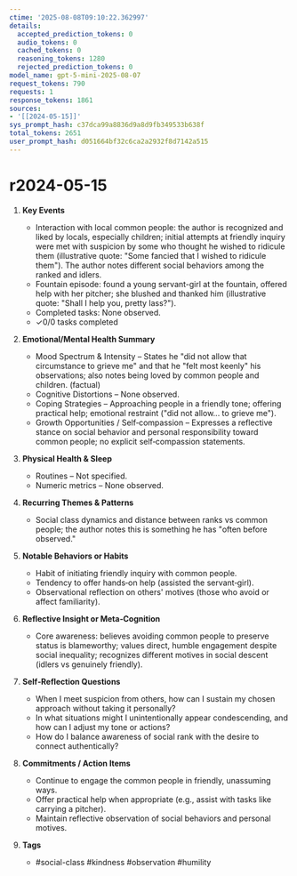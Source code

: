 ```yaml
---
ctime: '2025-08-08T09:10:22.362997'
details:
  accepted_prediction_tokens: 0
  audio_tokens: 0
  cached_tokens: 0
  reasoning_tokens: 1280
  rejected_prediction_tokens: 0
model_name: gpt-5-mini-2025-08-07
request_tokens: 790
requests: 1
response_tokens: 1861
sources:
- '[[2024-05-15]]'
sys_prompt_hash: c37dca99a8836d9a8d9fb349533b638f
total_tokens: 2651
user_prompt_hash: d051664bf32c6ca2a2932f8d7142a515
---
```

# r2024-05-15

1. **Key Events**
   * Interaction with local common people: the author is recognized and liked by locals, especially children; initial attempts at friendly inquiry were met with suspicion by some who thought he wished to ridicule them (illustrative quote: "Some fancied that I wished to ridicule them"). The author notes different social behaviors among the ranked and idlers.
   * Fountain episode: found a young servant-girl at the fountain, offered help with her pitcher; she blushed and thanked him (illustrative quote: "Shall I help you, pretty lass?").
   * Completed tasks: None observed.
   * ✓0/0 tasks completed

2. **Emotional/Mental Health Summary**
   * Mood Spectrum & Intensity – States he "did not allow that circumstance to grieve me" and that he "felt most keenly" his observations; also notes being loved by common people and children. (factual)
   * Cognitive Distortions – None observed.
   * Coping Strategies – Approaching people in a friendly tone; offering practical help; emotional restraint ("did not allow... to grieve me").
   * Growth Opportunities / Self‑compassion – Expresses a reflective stance on social behavior and personal responsibility toward common people; no explicit self‑compassion statements.

3. **Physical Health & Sleep**
   * Routines – Not specified.
   * Numeric metrics – None observed.

4. **Recurring Themes & Patterns**
   * Social class dynamics and distance between ranks vs common people; the author notes this is something he has "often before observed."

5. **Notable Behaviors or Habits**
   * Habit of initiating friendly inquiry with common people.
   * Tendency to offer hands‑on help (assisted the servant‑girl).
   * Observational reflection on others' motives (those who avoid or affect familiarity).

6. **Reflective Insight or Meta‑Cognition**
   * Core awareness: believes avoiding common people to preserve status is blameworthy; values direct, humble engagement despite social inequality; recognizes different motives in social descent (idlers vs genuinely friendly).

7. **Self‑Reflection Questions**
   * When I meet suspicion from others, how can I sustain my chosen approach without taking it personally?
   * In what situations might I unintentionally appear condescending, and how can I adjust my tone or actions?
   * How do I balance awareness of social rank with the desire to connect authentically?

8. **Commitments / Action Items**
   * Continue to engage the common people in friendly, unassuming ways.
   * Offer practical help when appropriate (e.g., assist with tasks like carrying a pitcher).
   * Maintain reflective observation of social behaviors and personal motives.

9. **Tags**
   * #social-class #kindness #observation #humility